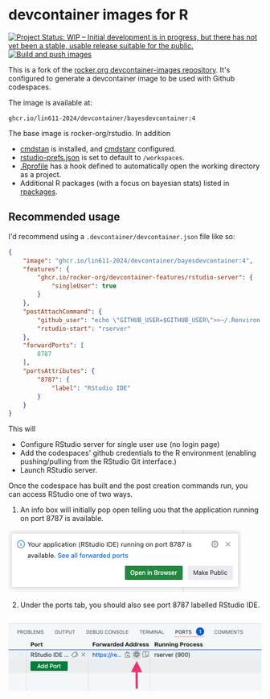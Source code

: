 # devcontainer images for R

<!-- badges: start -->

[![Project Status: WIP – Initial development is in progress, but there has not yet been a stable, usable release suitable for the public.](https://www.repostatus.org/badges/latest/wip.svg)](https://www.repostatus.org/#wip)
[![Build and push images](https://github.com/Lin611-2024/devcontainer-images/actions/workflows/build.yml/badge.svg)](https://github.com/Lin611-2024/devcontainer-images/actions/workflows/build.yml)

<!-- badges: end -->

This is a fork of the [rocker.org devcontainer-images repository](https://github.com/rocker-org/devcontainer-images).
It's configured to generate a devcontainer image to be used with Github codespaces.

The image is available at:

```
ghcr.io/lin611-2024/devcontainer/bayesdevcontainer:4
```

The base image is rocker-org/rstudio. In addition

- [cmdstan](https://mc-stan.org/users/interfaces/cmdstan) is installed, and [cmdstanr](https://mc-stan.org/cmdstanr/) configured.
- [rstudio-prefs.json](src/rstudio/assets/rstudio-prefs.json) is set to default to `/workspaces`.
- [.Rprofile](src/rstudio/assets/.Rprofile) has a hook defined to automatically open the working directory as a project.
- Additional R packages (with a focus on bayesian stats) listed in [rpackages](src/rstudio/rpackages).

## Recommended usage

I'd recommend using a `.devcontainer/devcontainer.json` file like so:

```json
{
    "image": "ghcr.io/lin611-2024/devcontainer/bayesdevcontainer:4",
    "features": {
        "ghcr.io/rocker-org/devcontainer-features/rstudio-server": {
            "singleUser": true
        }
    },
    "postAttachCommand": {
        "github_user": "echo \"GITHUB_USER=$GITHUB_USER\">>~/.Renviron && echo \"GITHUB_TOKEN=$GITHUB_TOKEN\">>~/.Renviron",
        "rstudio-start": "rserver"
    },
    "forwardPorts": [
        8787
    ],
    "portsAttributes": {
        "8787": {
            "label": "RStudio IDE"
        }
    }
}
```
This will

- Configure RStudio server for single user use (no login page)
- Add the codespaces' github credentials to the R environment (enabling pushing/pulling from the RStudio Git interface.)
- Launch RStudio server.

Once the codespace has built and the post creation commands run, you can access RStudio one of two ways.

1. An info box will initially pop open telling uou that the application running on port 8787 is available.

![rstudio launch](readme_assets/rstudio-launch.png)

2. Under the ports tab, you should also see port 8787 labelled RStudio IDE.

![rstudio port](readme_assets/rstudio-port.png)

